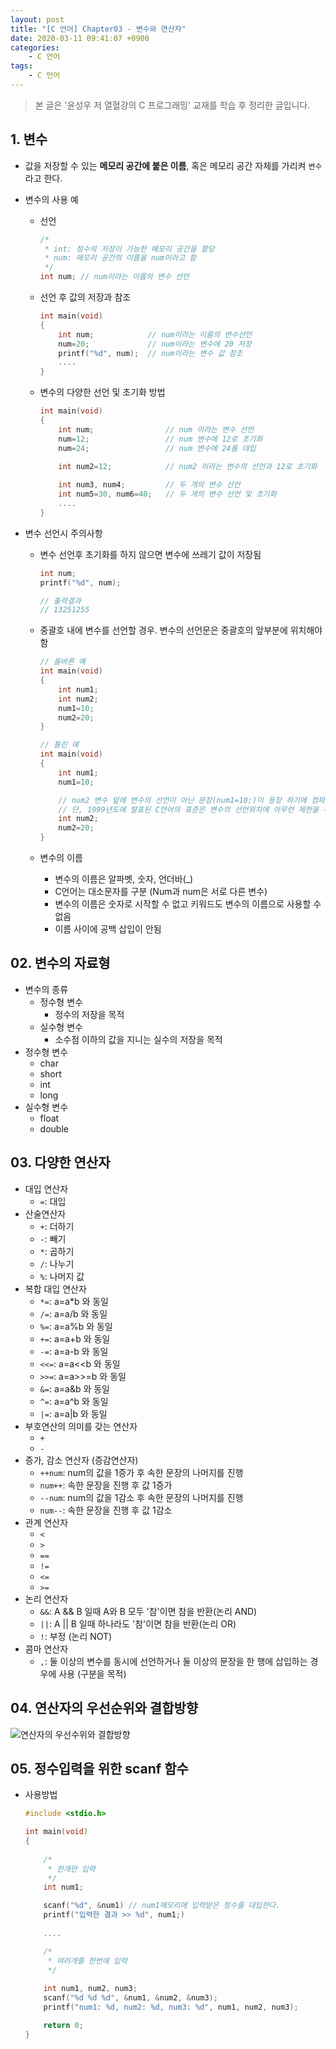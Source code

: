 ```yaml
---
layout: post
title: "[C 언어] Chapter03 - 변수와 연산자"
date: 2020-03-11 09:41:07 +0900
categories: 
    - C 언어
tags:
    - C 언어
---
```




<!-- more -->

> 본 글은 '윤성우 저 열혈강의 C 프로그래밍' 교재를 학습 후 정리한 글입니다.

## 1. 변수
- 값을 저장할 수 있는 **메모리 공간에 붙은 이름**, 혹은 메모리 공간 자체를 가리켜 `변수`라고 한다.
- 변수의 사용 예
    - 선언

        ```c
        /*
         * int: 정수의 저장이 가능한 메모리 공간을 할당
         * num: 매모리 공간의 이름을 num이라고 함
         */
        int num; // num이라는 이름의 변수 선언
        ```

    - 선언 후 값의 저장과 참조

        ```c
        int main(void)
        {
            int num;            // num이라는 이름의 변수선언
            num=20;             // num이라는 변수에 20 저장
            printf("%d", num);  // num이라는 변수 값 참조
            ....
        }
        ```

    - 변수의 다양한 선언 및 초기화 방법
        
        ```c
        int main(void)
        {
            int num;                // num 이라는 변수 선언
            num=12;                 // num 변수에 12로 초기화
            num=24;                 // num 변수에 24를 대입

            int num2=12;            // num2 이라는 변수의 선언과 12로 초기화
            
            int num3, num4;         // 두 개의 변수 선언
            int num5=30, num6=40;   // 두 개의 변수 선언 및 초기화
            ....
        }
        ```

- 변수 선언시 주의사항
    - 변수 선언후 초기화를 하지 않으면 변수에 쓰레기 값이 저장됨
        
        ```c
        int num;
        printf("%d", num);

        // 출력결과
        // 13251255
        ```

    - 중괄호 내에 변수를 선언할 경우. 변수의 선언문은 중괄호의 앞부분에 위치해야 함
        
        ```c
        // 올바른 예
        int main(void)
        {
            int num1;
            int num2;
            num1=10;
            num2=20;
        }

        // 틀린 예
        int main(void)
        {
            int num1;
            num1=10;

            // num2 변수 앞에 변수의 선언이 아닌 문장(num1=10;)이 등장 하기에 컴파일 에러 발생
            // 단, 1999년도에 발표된 C언어의 표준은 변수의 선언위치에 아무런 제한을 두지 않음.
            int num2;   
            num2=20;
        }
        ```

    - 변수의 이름
        - 변수의 이름은 알파벳, 숫자, 언더바(_)
        - C언어는 대소문자를 구분 (Num과 num은 서로 다른 변수)
        - 변수의 이름은 숫자로 시작할 수 없고 키워드도 변수의 이름으로 사용할 수 없음
        - 이름 사이에 공백 삽입이 안됨

## 02. 변수의 자료형
- 변수의 종류
    - 정수형 변수
        - 정수의 저장을 목적
    - 실수형 변수
        - 소수점 이하의 값을 지니는 실수의 저장을 목적
- 정수형 변수
    - char
    - short
    - int
    - long
- 실수형 변수
    - float
    - double

## 03. 다양한 연산자
- 대입 연산자
    - `=`: 대입
- 산술연산자
    - `+`: 더하기
    - `-`: 빼기
    - `*`: 곱하기
    - `/`: 나누기
    - `%`: 나머지 값
- 복합 대입 연산자
    - `*=`: a=a*b 와 동일
    - `/=`: a=a/b 와 동일
    - `%=`: a=a%b 와 동일
    - `+=`: a=a+b 와 동일
    - `-=`: a=a-b 와 동일
    - `<<=`: a=a<<b 와 동일
    - `>>=`: a=a>>=b 와 동일
    - `&=`: a=a&b 와 동일 
    - `^=`: a=a^b 와 동일
    - `|=`: a=a\|b 와 동일
- 부호연산의 의미를 갖는 연산자
    - `+`
    - `-`
- 증가, 감소 연산자 (증감연산자)
    - `++num`: num의 값을 1증가 후 속한 문장의 나머지를 진행
    - `num++`: 속한 문장을 진행 후 값 1증가
    - `--num`: num의 값을 1감소 후 속한 문장의 나머지를 진행
    - `num--`: 속한 문장을 진행 후 값 1감소
- 관계 연산자
    - `<`
    - `>`
    - `==`
    - `!=`
    - `<=`
    - `>=`
- 논리 연산자
    - `&&`: A && B 일때 A와 B 모두 '참'이면 참을 반환(논리 AND)
    - `||`: A \|\| B 일때 하나라도 '참'이면 참을 반환(논리 OR)
    - `!`: 부정 (논리 NOT)
- 콤마 연산자
    - `,`: 둘 이상의 변수를 동시에 선언하거나 둘 이상의 문장을 한 행에 삽입하는 경우에 사용 (구분을 목적)

## 04. 연산자의 우선순위와 결합방향
![연산자의 우선수위와 결합방향](/assets/c-언어/Chapter3-0001.png)

## 05. 정수입력을 위한 scanf 함수
- 사용방법

    ```c
    #include <stdio.h>
    
    int main(void)
    {
        
        /*
         * 한개만 입력
         */
        int num1;

        scanf("%d", &num1) // num1메모리에 입력받은 정수를 대입한다.
        printf("입력한 결과 >> %d", num1;)
        
        ....

        /*
         * 여러개를 한번에 입력
         */
         
        int num1, num2, num3;
        scanf("%d %d %d", &num1, &num2, &num3);
        printf("num1: %d, num2: %d, num3: %d", num1, num2, num3);

        return 0;
    }
    ```